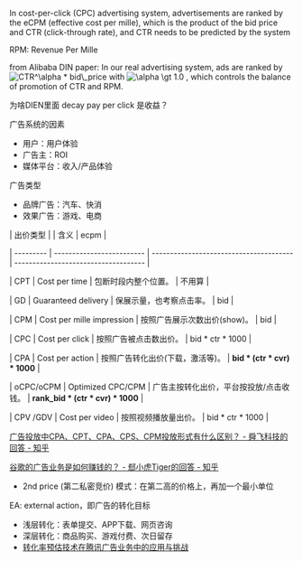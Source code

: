 In cost-per-click (CPC) advertising system, advertisements are ranked by the eCPM (effective cost per mille), which is the product of the bid price and CTR (click-through rate), and CTR needs to be predicted by the system

RPM: Revenue Per Mille

from Alibaba DIN paper: In our real advertising system, ads are ranked by  <img src="https://www.zhihu.com/equation?tex=CTR%5E%5Calpha%20%2A%20bid%5C_price" alt="CTR^\alpha * bid\_price" class="ee_img tr_noresize" eeimg="1">  with  <img src="https://www.zhihu.com/equation?tex=%5Calpha%20%5Cgt%201.0" alt="\alpha \gt 1.0" class="ee_img tr_noresize" eeimg="1"> , which controls the balance of promotion of CTR and RPM.

为啥DIEN里面 decay pay per click 是收益？



广告系统的因素

* 用户：用户体验
* 广告主：ROI
* 媒体平台：收入/产品体验

广告类型

* 品牌广告：汽车、快消
* 效果广告：游戏、电商

| 出价类型  |                           | 含义                                    | ecpm                                 |

| --------- | ------------------------- | --------------------------------------- | ------------------------------------ |

| CPT       | Cost per time             | 包断时段内整个位置。                    | 不用算                               |

| GD        | Guaranteed delivery       | 保展示量，也考察点击率。                | bid                                  |

| CPM       | Cost per mille impression | 按照广告展示次数出价(show)。            | bid                                  |

| CPC       | Cost per click            | 按照广告被点击数出价。                  | bid * ctr * 1000                     |

| CPA       | Cost per action           | 按照广告转化出价(下载，激活等)。        | **bid \* (ctr \* cvr) \* 1000**      |

| oCPC/oCPM | Optimized CPC/CPM         | 广告主按转化出价，平台按投放/点击收钱。 | **rank_bid \* (ctr \* cvr) \* 1000** |

| CPV /GDV  | Cost per video            | 按照视频播放量出价。                    | bid * ctr * 1000                     |




[广告投放中CPA、CPT、CPA、CPS、CPM投放形式有什么区别？ - 舜飞科技的回答 - 知乎](https://www.zhihu.com/question/325601723/answer/704746707)

[谷歌的广告业务是如何赚钱的？ - 郄小虎Tiger的回答 - 知乎](https://www.zhihu.com/question/32221970/answer/119083085)

* 2nd price (第二私密竞价) 模式：在第二高的价格上，再加一个最小单位



EA: external action，即广告的转化目标

* 浅层转化：表单提交、APP下载、网页咨询
* 深层转化：商品购买、游戏付费、次日留存
* [转化率预估技术在腾讯广告业务中的应用与挑战](https://www.infoq.cn/article/bzxzmz*4y1uu0z7bqsq1)